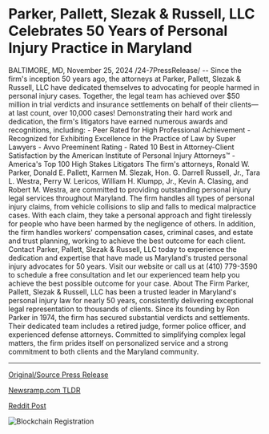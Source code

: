 # Parker, Pallett, Slezak & Russell, LLC Celebrates 50 Years of Personal Injury Practice in Maryland

BALTIMORE, MD, November 25, 2024 /24-7PressRelease/ -- Since the firm's inception 50 years ago, the attorneys at Parker, Pallett, Slezak & Russell, LLC have dedicated themselves to advocating for people harmed in personal injury cases. Together, the legal team has achieved over $50 million in trial verdicts and insurance settlements on behalf of their clients—at last count, over 10,000 cases!  Demonstrating their hard work and dedication, the firm's litigators have earned numerous awards and recognitions, including: - Peer Rated for High Professional Achievement - Recognized for Exhibiting Excellence in the Practice of Law by Super Lawyers - Avvo Preeminent Rating - Rated 10 Best in Attorney-Client Satisfaction by the American Institute of Personal Injury Attorneys™ - America's Top 100 High Stakes Litigators  The firm's attorneys, Ronald W. Parker, Donald E. Pallett, Karmen M. Slezak, Hon. G. Darrell Russell, Jr., Tara L. Westra, Perry W. Lericos, William H. Klumpp, Jr., Kevin A. Clasing, and Robert M. Westra, are committed to providing outstanding personal injury legal services throughout Maryland.  The firm handles all types of personal injury claims, from vehicle collisions to slip and falls to medical malpractice cases. With each claim, they take a personal approach and fight tirelessly for people who have been harmed by the negligence of others. In addition, the firm handles workers' compensation cases, criminal cases, and estate and trust planning, working to achieve the best outcome for each client.  Contact Parker, Pallett, Slezak & Russell, LLC today to experience the dedication and expertise that have made us Maryland's trusted personal injury advocates for 50 years. Visit our website or call us at (410) 779-3590 to schedule a free consultation and let our experienced team help you achieve the best possible outcome for your case.  About The Firm  Parker, Pallett, Slezak & Russell, LLC has been a trusted leader in Maryland's personal injury law for nearly 50 years, consistently delivering exceptional legal representation to thousands of clients. Since its founding by Ron Parker in 1974, the firm has secured substantial verdicts and settlements. Their dedicated team includes a retired judge, former police officer, and experienced defense attorneys. Committed to simplifying complex legal matters, the firm prides itself on personalized service and a strong commitment to both clients and the Maryland community. 

---

[Original/Source Press Release](https://www.24-7pressrelease.com/press-release/516534/parker-pallett-slezak-russell-llc-celebrates-50-years-of-personal-injury-practice-in-maryland)
                    

[Newsramp.com TLDR](https://newsramp.com/curated-news/maryland-s-trusted-personal-injury-advocates-for-50-years/6d2d946f832de812b0a4878fa1ade99f) 

 



[Reddit Post](https://www.reddit.com/r/AwardsAndRecognition/comments/1gzsm8a/marylands_trusted_personal_injury_advocates_for/) 



![Blockchain Registration](https://cdn.newsramp.app/24-7PressRelease/qrcode/2411/25/rainLNZD.webp)